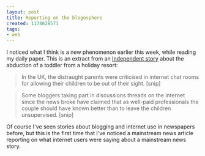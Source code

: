 ```yaml
---
layout: post
title: Reporting on the blogosphere
created: 1178828571
tags:
- web
---
```

I noticed what I think is a new phenomenon earlier this week, while reading my daily paper. This is an extract from an [Independent story][1] about the abduction of a toddler from a holiday resort:

> In the UK, the distraught parents were criticised in internet chat rooms for allowing their children to be out of their sight. [snip]

> Some bloggers taking part in discussions threads on the internet since the news broke have claimed that as well-paid professionals the couple should have known better than to leave the children unsupervised. [snip]

Of course I've seen stories about blogging and internet use in newspapers before, but this is the first time that I've noticed a mainstream news article reporting on what internet users were saying about a mainstream news story.

[1]: http://news.independent.co.uk/europe/article2519036.ece "Portugal prays for missing toddler as police investigation comes under attack"

<!--break-->
